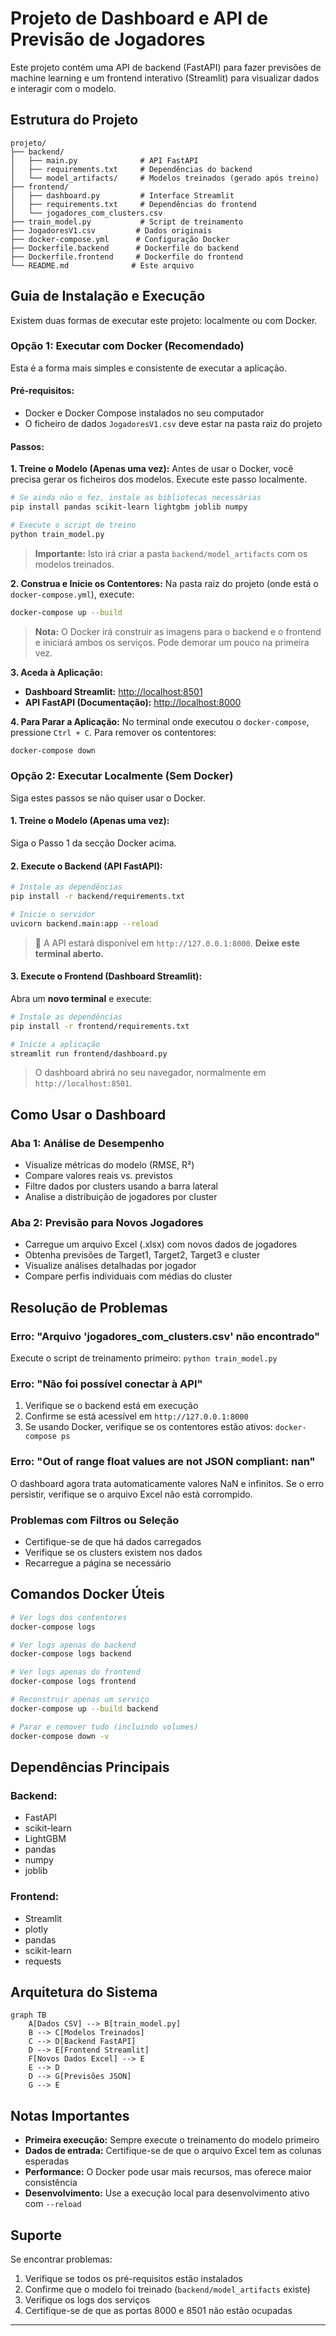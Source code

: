# Projeto de Dashboard e API de Previsão de Jogadores

Este projeto contém uma API de backend (FastAPI) para fazer previsões de machine learning e um frontend interativo (Streamlit) para visualizar dados e interagir com o modelo.

## Estrutura do Projeto

```
projeto/
├── backend/
│   ├── main.py              # API FastAPI
│   ├── requirements.txt     # Dependências do backend
│   └── model_artifacts/     # Modelos treinados (gerado após treino)
├── frontend/
│   ├── dashboard.py         # Interface Streamlit
│   ├── requirements.txt     # Dependências do frontend
│   └── jogadores_com_clusters.csv
├── train_model.py           # Script de treinamento
├── JogadoresV1.csv         # Dados originais
├── docker-compose.yml      # Configuração Docker
├── Dockerfile.backend      # Dockerfile do backend
├── Dockerfile.frontend     # Dockerfile do frontend
└── README.md              # Este arquivo
```

## Guia de Instalação e Execução

Existem duas formas de executar este projeto: localmente ou com Docker.

### Opção 1: Executar com Docker (Recomendado)

Esta é a forma mais simples e consistente de executar a aplicação.

#### **Pré-requisitos:**
- Docker e Docker Compose instalados no seu computador
- O ficheiro de dados `JogadoresV1.csv` deve estar na pasta raiz do projeto

#### **Passos:**

**1. Treine o Modelo (Apenas uma vez):**
Antes de usar o Docker, você precisa gerar os ficheiros dos modelos. Execute este passo localmente.

```bash
# Se ainda não o fez, instale as bibliotecas necessárias
pip install pandas scikit-learn lightgbm joblib numpy

# Execute o script de treino
python train_model.py
```

> **Importante:** Isto irá criar a pasta `backend/model_artifacts` com os modelos treinados.

**2. Construa e Inicie os Contentores:**
Na pasta raiz do projeto (onde está o `docker-compose.yml`), execute:

```bash
docker-compose up --build
```

> **Nota:** O Docker irá construir as imagens para o backend e o frontend e iniciará ambos os serviços. Pode demorar um pouco na primeira vez.

**3. Aceda à Aplicação:**
- **Dashboard Streamlit:** [http://localhost:8501](http://localhost:8501)
- **API FastAPI (Documentação):** [http://localhost:8000](http://localhost:8000)

**4. Para Parar a Aplicação:**
No terminal onde executou o `docker-compose`, pressione `Ctrl + C`. Para remover os contentores:

```bash
docker-compose down
```

### Opção 2: Executar Localmente (Sem Docker)

Siga estes passos se não quiser usar o Docker.

#### **1. Treine o Modelo (Apenas uma vez):**
Siga o Passo 1 da secção Docker acima.

#### **2. Execute o Backend (API FastAPI):**

```bash
# Instale as dependências
pip install -r backend/requirements.txt

# Inicie o servidor
uvicorn backend.main:app --reload
```

> 🔗 A API estará disponível em `http://127.0.0.1:8000`. **Deixe este terminal aberto.**

#### **3. Execute o Frontend (Dashboard Streamlit):**

Abra um **novo terminal** e execute:

```bash
# Instale as dependências
pip install -r frontend/requirements.txt

# Inicie a aplicação
streamlit run frontend/dashboard.py
```

> O dashboard abrirá no seu navegador, normalmente em `http://localhost:8501`.

## Como Usar o Dashboard

### **Aba 1: Análise de Desempenho**
- Visualize métricas do modelo (RMSE, R²)
- Compare valores reais vs. previstos
- Filtre dados por clusters usando a barra lateral
- Analise a distribuição de jogadores por cluster

### **Aba 2: Previsão para Novos Jogadores**
- Carregue um arquivo Excel (.xlsx) com novos dados de jogadores
- Obtenha previsões de Target1, Target2, Target3 e cluster
- Visualize análises detalhadas por jogador
- Compare perfis individuais com médias do cluster

## Resolução de Problemas

### **Erro: "Arquivo 'jogadores_com_clusters.csv' não encontrado"**
Execute o script de treinamento primeiro: `python train_model.py`

### **Erro: "Não foi possível conectar à API"**
1. Verifique se o backend está em execução
2. Confirme se está acessível em `http://127.0.0.1:8000`
3. Se usando Docker, verifique se os contentores estão ativos: `docker-compose ps`

### **Erro: "Out of range float values are not JSON compliant: nan"**
O dashboard agora trata automaticamente valores NaN e infinitos. Se o erro persistir, verifique se o arquivo Excel não está corrompido.

### **Problemas com Filtros ou Seleção**
- Certifique-se de que há dados carregados
- Verifique se os clusters existem nos dados
- Recarregue a página se necessário

## Comandos Docker Úteis

```bash
# Ver logs dos contentores
docker-compose logs

# Ver logs apenas do backend
docker-compose logs backend

# Ver logs apenas do frontend
docker-compose logs frontend

# Reconstruir apenas um serviço
docker-compose up --build backend

# Parar e remover tudo (incluindo volumes)
docker-compose down -v
```

## Dependências Principais

### **Backend:**
- FastAPI
- scikit-learn
- LightGBM
- pandas
- numpy
- joblib

### **Frontend:**
- Streamlit
- plotly
- pandas
- scikit-learn
- requests

## Arquitetura do Sistema

```mermaid
graph TB
    A[Dados CSV] --> B[train_model.py]
    B --> C[Modelos Treinados]
    C --> D[Backend FastAPI]
    D --> E[Frontend Streamlit]
    F[Novos Dados Excel] --> E
    E --> D
    D --> G[Previsões JSON]
    G --> E
```

## Notas Importantes

- **Primeira execução:** Sempre execute o treinamento do modelo primeiro
- **Dados de entrada:** Certifique-se de que o arquivo Excel tem as colunas esperadas
- **Performance:** O Docker pode usar mais recursos, mas oferece maior consistência
- **Desenvolvimento:** Use a execução local para desenvolvimento ativo com `--reload`

## Suporte

Se encontrar problemas:

1. Verifique se todos os pré-requisitos estão instalados
2. Confirme que o modelo foi treinado (`backend/model_artifacts` existe)
3. Verifique os logs dos serviços
4. Certifique-se de que as portas 8000 e 8501 não estão ocupadas

---
